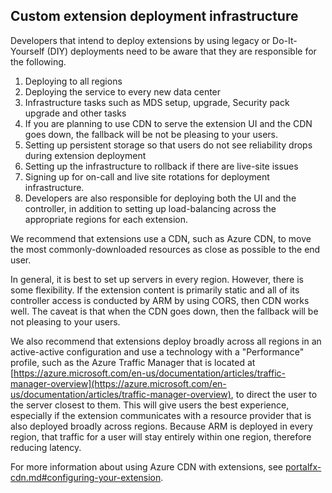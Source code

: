 
<a name="custom-extension-deployment-infrastructure"></a>
## Custom extension deployment infrastructure

Developers that intend to deploy extensions by using legacy or Do-It-Yourself (DIY) deployments need to be aware that they are responsible for the following.
1. Deploying to all regions
1. Deploying the service to every new data center
1. Infrastructure tasks such as MDS setup, upgrade, Security pack upgrade and other tasks
1. If you are planning to use CDN to serve the extension UI and the CDN goes down, the fallback will be not be pleasing to your users.
1. Setting up persistent storage so that users do not see reliability drops during extension deployment
1. Setting up the infrastructure to rollback if there are live-site issues
1. Signing up for on-call and live site rotations for deployment infrastructure.
1. Developers are also responsible for deploying both the UI and the controller, in addition to setting up load-balancing across the appropriate regions for each extension.

<!--TODO:  Determine which Ibiza team is best represented by the word "we". -->
We recommend that extensions use a CDN, such as Azure CDN, to move the most commonly-downloaded resources as close as possible to the end user. 

In general, it is best to set up servers in every region. However, there is some flexibility. If the extension content is primarily static and all of its controller access is conducted by ARM by using CORS, then CDN works well.  The caveat is that when the CDN goes down, then the fallback will be not pleasing to your users.

We also recommend that extensions deploy broadly across all regions in an active-active configuration and use a technology with a "Performance" profile, such as the Azure Traffic Manager that is located at [https://azure.microsoft.com/en-us/documentation/articles/traffic-manager-overview](https://azure.microsoft.com/en-us/documentation/articles/traffic-manager-overview), to direct the user to the server closest to them. This will give users the best experience, especially if the extension communicates with a resource provider that is also deployed broadly across regions. Because ARM is deployed in every region, that traffic for a user will stay entirely within one region, therefore reducing latency.

For more information about using Azure CDN with extensions, see [portalfx-cdn.md#configuring-your-extension](portalfx-cdn.md#configuring-your-extension).

<!--
gitdown": "include-file", "file": "../templates/portalfx-extensions-glossary-custom-deployment.md"}
-->